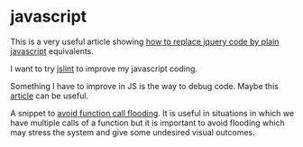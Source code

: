 # javascript

This is a very useful article showing [how to replace jquery code by plain javascript](http://youmightnotneedjquery.com/) equivalents.

I want to try [jslint](http://www.jslint.com) to improve my javascript coding.

Something I have to improve in JS is the way to debug code. Maybe this [article](https://flaviocopes.com/javascript-debugging/) can be useful.

A snippet to [avoid function call flooding](https://jsfiddle.net/cleberjamaral/r2vawox3/34/). It is useful in situations in which we have multiple calls of a function but it is important to avoid flooding which may stress the system and give some undesired visual outcomes.

